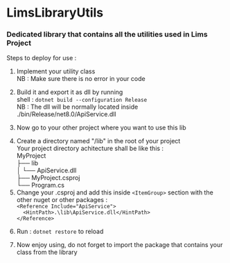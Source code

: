# LimsLibraryUtils
<h3>Dedicated library that contains all the utilities used in Lims Project</h3>

Steps to deploy for use : <br />
    <ol>
        <li>
            Implement your utility class <br />
            NB : Make sure there is no error in your code
        </li>
        <li>
            <p>Build it and export it as dll by running <br />
            shell : `dotnet build --configuration Release` <br />
            NB : The dll will be normally located inside ./bin/Release/net8.0/ApiService.dll </p>
        </li>
        <li>
           <p> Now go to your other project where you want to use this lib</p>
        </li>
        <li>
            Create a directory named "/lib" in the root of your project <br />
            Your project directory achitecture shall be like this :
            <div>       MyProject </div>
            <div>       ├── lib </div>
            <div>       │ └── ApiService.dll </div>
            <div>       ├── MyProject.csproj </div>
            <div>       └── Program.cs </div>
        </li>
        <li>
            Change your .csproj and add this inside `<ItemGroup>` section with the other nuget or other packages : <br />
            <div>`<Reference Include="ApiService">`</div>
                <div>     `  <HintPath>.\lib\ApiService.dll</HintPath>`</div>
            <div>`</Reference>`</div>
        </li>
        <li>
           <p> Run : `dotnet restore` to reload</p>
        </li>
        <li>
            Now enjoy using, do not forget to import the package that contains your class from the library
        </li>
    </ol>